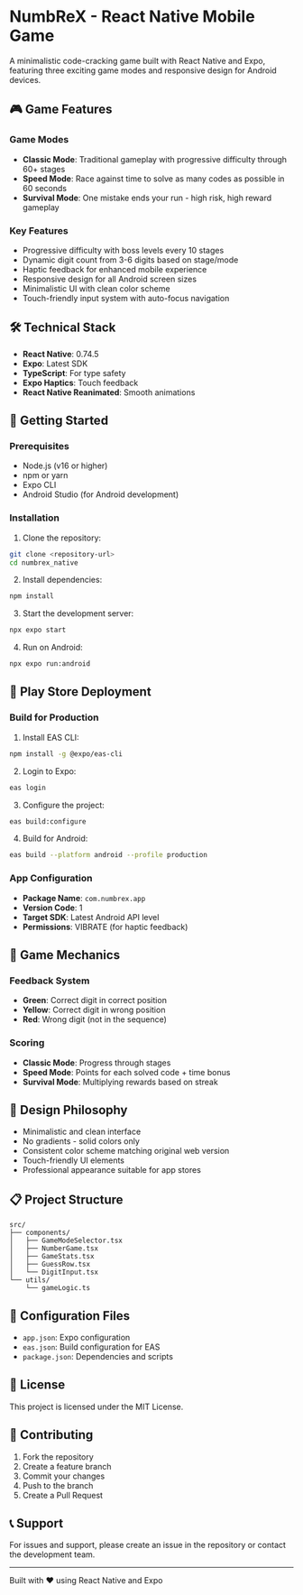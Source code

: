 # NumbReX - React Native Mobile Game

A minimalistic code-cracking game built with React Native and Expo, featuring three exciting game modes and responsive design for Android devices.

## 🎮 Game Features

### Game Modes
- **Classic Mode**: Traditional gameplay with progressive difficulty through 60+ stages
- **Speed Mode**: Race against time to solve as many codes as possible in 60 seconds
- **Survival Mode**: One mistake ends your run - high risk, high reward gameplay

### Key Features
- Progressive difficulty with boss levels every 10 stages
- Dynamic digit count from 3-6 digits based on stage/mode
- Haptic feedback for enhanced mobile experience
- Responsive design for all Android screen sizes
- Minimalistic UI with clean color scheme
- Touch-friendly input system with auto-focus navigation

## 🛠️ Technical Stack

- **React Native**: 0.74.5
- **Expo**: Latest SDK
- **TypeScript**: For type safety
- **Expo Haptics**: Touch feedback
- **React Native Reanimated**: Smooth animations

## 🚀 Getting Started

### Prerequisites
- Node.js (v16 or higher)
- npm or yarn
- Expo CLI
- Android Studio (for Android development)

### Installation

1. Clone the repository:
```bash
git clone <repository-url>
cd numbrex_native
```

2. Install dependencies:
```bash
npm install
```

3. Start the development server:
```bash
npx expo start
```

4. Run on Android:
```bash
npx expo run:android
```

## 📱 Play Store Deployment

### Build for Production

1. Install EAS CLI:
```bash
npm install -g @expo/eas-cli
```

2. Login to Expo:
```bash
eas login
```

3. Configure the project:
```bash
eas build:configure
```

4. Build for Android:
```bash
eas build --platform android --profile production
```

### App Configuration
- **Package Name**: `com.numbrex.app`
- **Version Code**: 1
- **Target SDK**: Latest Android API level
- **Permissions**: VIBRATE (for haptic feedback)

## 🎯 Game Mechanics

### Feedback System
- **Green**: Correct digit in correct position
- **Yellow**: Correct digit in wrong position  
- **Red**: Wrong digit (not in the sequence)

### Scoring
- **Classic Mode**: Progress through stages
- **Speed Mode**: Points for each solved code + time bonus
- **Survival Mode**: Multiplying rewards based on streak

## 🎨 Design Philosophy

- Minimalistic and clean interface
- No gradients - solid colors only
- Consistent color scheme matching original web version
- Touch-friendly UI elements
- Professional appearance suitable for app stores

## 📋 Project Structure

```
src/
├── components/
│   ├── GameModeSelector.tsx
│   ├── NumberGame.tsx
│   ├── GameStats.tsx
│   ├── GuessRow.tsx
│   └── DigitInput.tsx
└── utils/
    └── gameLogic.ts
```

## 🔧 Configuration Files

- `app.json`: Expo configuration
- `eas.json`: Build configuration for EAS
- `package.json`: Dependencies and scripts

## 📄 License

This project is licensed under the MIT License.

## 🤝 Contributing

1. Fork the repository
2. Create a feature branch
3. Commit your changes
4. Push to the branch
5. Create a Pull Request

## 📞 Support

For issues and support, please create an issue in the repository or contact the development team.

---

Built with ❤️ using React Native and Expo
